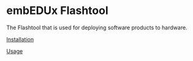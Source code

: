# embEDUx Flashtool

The Flashtool that is used for deploying software products to hardware.

[Installation](https://embedux.github.io/documentation/setup/workstation/index.html)

[Usage](https://embedux.github.io/documentation/usage/flashtool/index.html)

